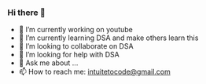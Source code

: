 ### Hi there 👋

- 🔭 I’m currently working on youtube
- 🌱 I’m currently learning DSA and make others learn this
- 👯 I’m looking to collaborate on DSA
- 🤔 I’m looking for help with DSA
- 💬 Ask me about ...
- 📫 How to reach me: intuitetocode@gmail.com

